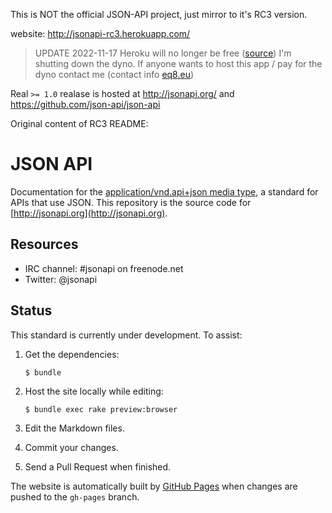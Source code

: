 This is NOT the official JSON-API project, just mirror to it's  RC3 version.

website: http://jsonapi-rc3.herokuapp.com/

> UPDATE 2022-11-17 Heroku will no  longer be free ([source](https://blog.heroku.com/next-chapter))  I'm shutting down the dyno. If anyone wants to host this app / pay for the dyno contact me (contact info [eq8.eu](https://www.eq8.eu/))

Real `>= 1.0` realase is hosted at http://jsonapi.org/ and
https://github.com/json-api/json-api

Original content of RC3 README:

JSON API
========

Documentation for the [application/vnd.api+json media
type](http://www.iana.org/assignments/media-types/application/vnd.api+json),
a standard for APIs that use JSON. This repository is the
source code for [http://jsonapi.org](http://jsonapi.org).


Resources
---------

* IRC channel: #jsonapi on freenode.net
* Twitter: @jsonapi


Status
------

This standard is currently under development. To assist:

1. Get the dependencies:

    `$ bundle`

1. Host the site locally while editing:

    `$ bundle exec rake preview:browser`

1. Edit the Markdown files.
1. Commit your changes.
1. Send a Pull Request when finished.

The website is automatically built by [GitHub Pages](http://pages.github.com)
when changes are pushed to the `gh-pages` branch.
